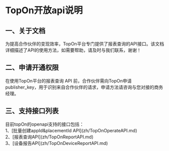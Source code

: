 # TopOn开放api说明
<h2 id='1'>一、关于文档</h2>
为提高合作伙伴的变现效率，TopOn平台专门提供了报表查询的API接口。该文档详细描述了API的使用方法，如需要帮助，请及时与我们联系，谢谢！</br>
<h2 id='2'>二、申请开通权限</h2>
在使用TopOn平台的报表查询 API 前，合作伙伴需向TopOn申请 publisher_key，用于识别来自合作伙伴的请求，申请方法请咨询与您对接的商务经理。
<h2 id='3'>三、支持接口列表</h2>
目前topOn的openapi支持的接口包括：</br>
1、[批量创建appId&placementId API](zh/TopOnOperateAPI.md)</br>
2、[报表查询API](zh/TopOnReportAPI.md)</br>
3、[设备报告API](zh/TopOnDeviceReportAPI.md)</br>